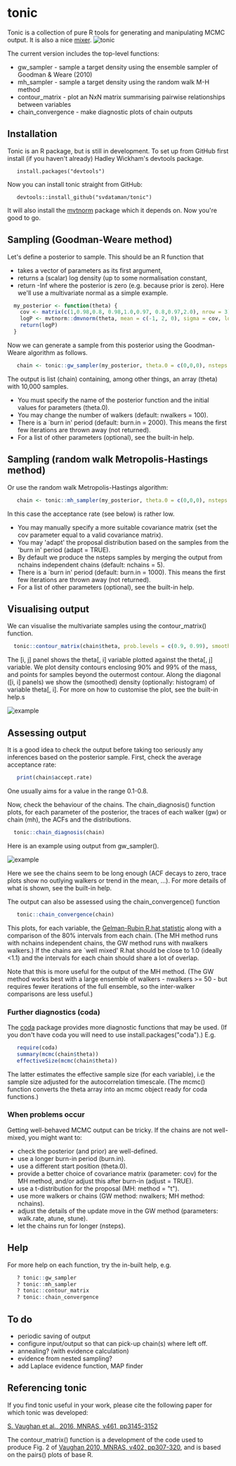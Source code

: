 # tonic 

Tonic is a collection of pure R tools for generating and manipulating MCMC output.
It is also a nice [mixer](https://en.wikipedia.org/wiki/Tonic_water). 
![tonic](/figures/tonic.jpeg)

The current version includes the top-level functions:

 * gw_sampler        - sample a target density using the ensemble sampler of Goodman & Weare (2010)
 * mh_sampler        - sample a target density using the random walk M-H method 
 * contour_matrix    - plot an NxN matrix summarising pairwise relationships between variables
 * chain_convergence - make diagnostic plots of chain outputs

## Installation

Tonic is an R package, but is still in development. To set up from GitHub first install (if you haven't already) Hadley Wickham's devtools package.
```
   install.packages("devtools")
```
Now you can install tonic straight from GitHub:
```
   devtools::install_github("svdataman/tonic")
```
It will also install the [mvtnorm](https://cran.r-project.org/web/packages/mvtnorm/index.html) package which it depends on. Now you're good to go.

## Sampling (Goodman-Weare method)

Let's define a posterior to sample. This should be an R function that 
* takes a vector of parameters as its first argument,
* returns a (scalar) log density (up to some normalisation constant,
* return -Inf where the posterior is zero (e.g. because prior is zero).
Here we'll use a multivariate normal as a simple example.

```R
  my_posterior <- function(theta) {
    cov <- matrix(c(1,0.98,0.8, 0.98,1.0,0.97, 0.8,0.97,2.0), nrow = 3)
    logP <- mvtnorm::dmvnorm(theta, mean = c(-1, 2, 0), sigma = cov, log = TRUE)
    return(logP)
  }
```
Now we can generate a sample from this posterior using the Goodman-Weare algorithm as follows.
```R
   chain <- tonic::gw_sampler(my_posterior, theta.0 = c(0,0,0), nsteps = 1e4)
```
The output is list (chain) containing, among other things, an array (theta) with
10,000 samples. 
* You must specify the name of the posterior function and the
initial values for parameters (theta.0). 
* You may change the number of walkers (default: nwalkers = 100).
* There is a `burn in' period (default: burn.in = 2000). This means the first few iterations are thrown away (not returned). 
* For a list of other parameters (optional), see the built-in help.

## Sampling (random walk Metropolis-Hastings method)

Or use the random walk Metropolis-Hastings algorithm:
```R
   chain <- tonic::mh_sampler(my_posterior, theta.0 = c(0,0,0), nsteps = 1e4)
```
In this case the acceptance rate (see below) is rather low. 
* You may manually specify a more suitable covariance matrix (set the cov parameter equal to a valid covariance matrix).
* You may 'adapt' the proposal distribution based on the samples from the 'burn in' period (adapt = TRUE).
* By default we produce the nsteps samples by merging the output from nchains
independent chains (default: nchains = 5).
* There is a `burn in' period (default: burn.in = 1000). This means the first few iterations are thrown away (not returned). 
* For a list of other parameters (optional), see the built-in help.

## Visualising output

We can visualise the multivariate samples using the contour_matrix() function.
```R
  tonic::contour_matrix(chain$theta, prob.levels = c(0.9, 0.99), smooth1d = TRUE)
```
The [i, j] panel shows the theta[, i] variable plotted against the theta[, j] variable. We plot density contours enclosing 90\% and 99\% of the mass, and points for samples beyond the outermost contour. Along the diagonal ([i, i] panels) we show the (smoothed) density (optionally: histogram) of variable theta[, i]. For more on how to customise the plot, see the built-in help.s

![example](figures/matrix.png)

## Assessing output

It is a good idea to check the output before taking too seriously any inferences based on the posterior sample. First, check the average acceptance rate:
```R
   print(chain$accept.rate)
```
One usually aims for a value in the range 0.1-0.8.

Now, check the behaviour of the chains. The chain_diagnosis() function plots, for each parameter of the posterior, the traces of each walker (gw) or
chain (mh), the ACFs and the distributions. 
```R
  tonic::chain_diagnosis(chain)
```
Here is an example using output from gw_sampler().

![example](figures/diagnostic.png)

Here we see the chains seem to be long enough (ACF decays to zero, trace plots
show no outlying walkers or trend in the mean, ...). For more details of what
is shown, see the built-in help.

The output can also be assessed using the chain_convergence() function
```R
   tonic::chain_convergence(chain)
```
This plots, for each variable, the [Gelman-Rubin R.hat statistic](https://projecteuclid.org/euclid.ss/1177011136) along with a comparison of the 80\% intervals from each chain. (The MH method runs with
nchains independent chains, the GW method runs with nwalkers walkers.)
If the chains are `well mixed' R.hat should be close to 1.0 (ideally <1.1) and the intervals for each chain should share a lot of overlap. 

Note that this is more useful for the output of the MH method. (The GW method works best with a large ensemble of walkers - nwalkers >= 50 - but requires fewer iterations of the full ensemble, so the inter-walker comparisons are less useful.)

### Further diagnostics (coda)

The [coda](https://cran.r-project.org/web/packages/coda/index.html) package provides more diagnostic functions that may be used. (If you don't have coda you will need to use install.packages("coda").)
E.g.
```R
   require(coda)
   summary(mcmc(chain$theta))
   effectiveSize(mcmc(chain$theta))
```
The latter estimates the effective sample size (for each variable), i.e the sample size adjusted for the autocorrelation timescale. (The mcmc() function converts the theta array into an mcmc object ready for coda functions.)

### When problems occur

Getting well-behaved MCMC output can be tricky. If the chains are not well-mixed, you might want to:
* check the posterior (and prior) are well-defined.
* use a longer burn-in period (burn.in).
* use a different start position (theta.0).
* provide a better choice of covariance matrix (parameter: cov) for the MH method, and/or adjust this after burn-in (adjust = TRUE).
* use a t-distribution for the proposal (MH: method = "t").
* use more walkers or chains (GW method: nwalkers; MH method: nchains).
* adjust the details of the update move in the GW method (parameters: walk.rate, atune, stune).
* let the chains run for longer (nsteps).
## Help

For more help on each function, try the in-built help, e.g.
```R
   ? tonic::gw_sampler
   ? tonic::mh_sampler
   ? tonic::contour_matrix
   ? tonic::chain_convergence
```

## To do

* periodic saving of output
* configure input/output so that can pick-up chain(s) where left off.
* annealing? (with evidence calculation)
* evidence from nested sampling?
* add Laplace evidence function, MAP finder
 
## Referencing tonic

If you find tonic useful in your work, please cite the following paper for
which tonic was developed:

[S. Vaughan et al., 2016, MNRAS, v461, pp3145-3152](http://adsabs.harvard.edu/abs/2016MNRAS.461.3145V)

The contour_matrix() function is a development of the code used to produce Fig. 2 of [Vaughan 2010, MNRAS, v402, pp307-320](http://adsabs.harvard.edu/abs/2010MNRAS.402..307V), and is based on the pairs() plots of base R.
